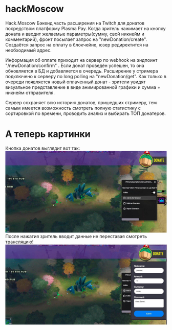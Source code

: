 # hackMoscow
Hack.Moscow
Бэкенд часть расширения на Twitch для донатов посредством платформу Plasma Pay. Когда зритель нажимает на кнопку доната и вводит желаемые параметры(сумму, свой никнейм и комментарий), фронт посылает запрос на "newDonation/create". Создаётся запрос на оплату в блокчейне, юзер редиректится на необходимый адрес.

Информация об оплате приходит на сервер по webhook на эндпоинт "/newDonation/confirm" . Если донат проведён успешен, то она обновляется в БД и добавляется в очередь. Расширение у стримера подключено к серверу по long polling на "newDonation/get". Как только в очереди появляется новый оплаченный донат - зрители увидят визуальное представление в виде анимированной графики и сумма + никнейм отправителя. 

Сервер сохраняет всю историю донатов, пришедших стримеру, тем самым имеется возможность смотреть полную статистику с сортировкой по времени, проводить анализ и выбирать ТОП донатеров.

# А теперь картинки
Кнопка донатов выглядит вот так:
![](https://github.com/BOOMeranGG/hackMoscow/blob/master/res/1.jpg)
После нажатия зритель вводит данные не переставая смотреть трансляцию!
![](https://github.com/BOOMeranGG/hackMoscow/blob/master/res/2.jpg)
